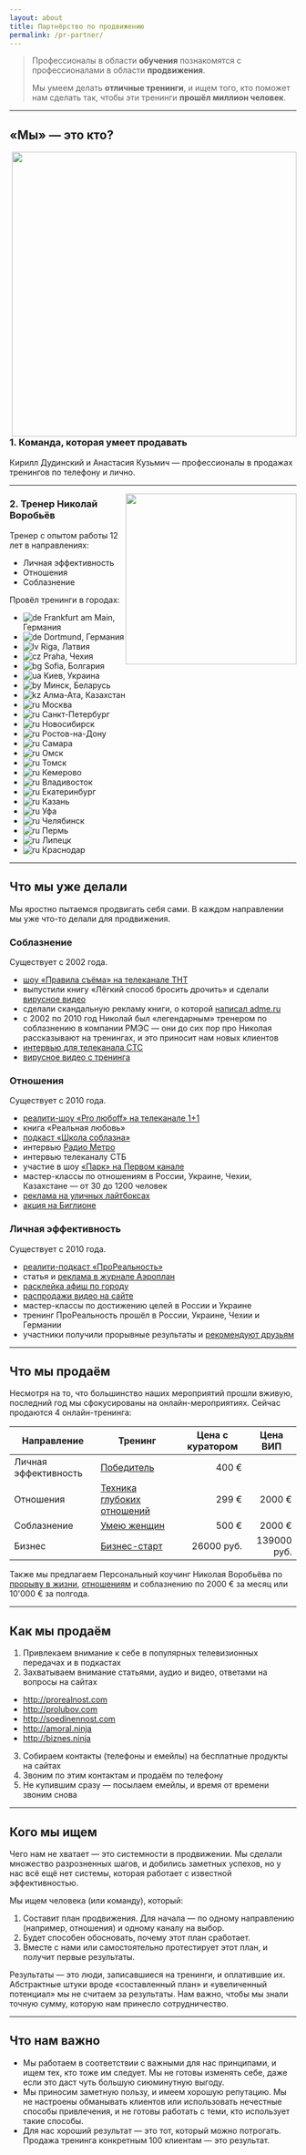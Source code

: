 ```yaml
---
layout: about
title: Партнёрство по продвижению
permalink: /pr-partner/
---
```


> Профессионалы в области **обучения** познакомятся с профессионалами в области **продвижения**.
>
> Мы умеем делать **отличные тренинги**, и ищем того, кто поможет нам сделать так, чтобы эти тренинги **прошёл миллион человек**.

----

## «Мы» — это кто?

<img src="http://prorealnost.com/data/media/prorealnost/experts.jpg" style="width: 500px; float: right;"></img>

### 1. Команда, которая умеет продавать

Кирилл Дудинский и Анастасия Кузьмич — профессионалы в продажах тренингов по телефону и лично.

<div class="clearfix"></div>

----

<img src="http://prorealnost.com/data/media/prorealnost/nickvorobiov.jpg" style="width: 300px; float: right;"></img>

### 2. Тренер Николай Воробьёв

Тренер с опытом работы 12 лет в направлениях:

- Личная эффективность
- Отношения
- Соблазнение

Провёл тренинги в городах:

* ![de](http://icoach.io/my/country/de.png) Frankfurt am Main, Германия
* ![de](http://icoach.io/my/country/de.png) Dortmund, Германия
* ![lv](http://icoach.io/my/country/lv.png) Riga, Латвия
* ![cz](http://icoach.io/my/country/cz.png) Praha, Чехия
* ![bg](http://icoach.io/my/country/bg.png) Sofia, Болгария
* ![ua](http://icoach.io/my/country/ua.png) Киев, Украина
* ![by](http://icoach.io/my/country/by.png) Минск, Беларусь
* ![kz](http://icoach.io/my/country/kz.png) Алма-Ата, Казахстан
* ![ru](http://icoach.io/my/country/ru.png) Москва
* ![ru](http://icoach.io/my/country/ru.png) Санкт-Петербург
* ![ru](http://icoach.io/my/country/ru.png) Новосибирск
* ![ru](http://icoach.io/my/country/ru.png) Ростов-на-Дону
* ![ru](http://icoach.io/my/country/ru.png) Самара
* ![ru](http://icoach.io/my/country/ru.png) Омск
* ![ru](http://icoach.io/my/country/ru.png) Томск
* ![ru](http://icoach.io/my/country/ru.png) Кемерово
* ![ru](http://icoach.io/my/country/ru.png) Владивосток
* ![ru](http://icoach.io/my/country/ru.png) Екатеринбург
* ![ru](http://icoach.io/my/country/ru.png) Казань
* ![ru](http://icoach.io/my/country/ru.png) Уфа
* ![ru](http://icoach.io/my/country/ru.png) Челябинск
* ![ru](http://icoach.io/my/country/ru.png) Пермь
* ![ru](http://icoach.io/my/country/ru.png) Липецк
* ![ru](http://icoach.io/my/country/ru.png) Краснодар

----

## Что мы уже делали

Мы яростно пытаемся продвигать себя сами. В каждом направлении мы уже что-то делали для продвижения.

### Соблазнение

Существует с 2002 года.

- [шоу «Правила съёма» на телеканале ТНТ](http://www.youtube.com/watch?v=TcmrBwzT_PM)
- выпустили книгу «Лёгкий способ бросить дрочить» и сделали [вирусное видео](http://www.youtube.com/watch?v=tc7oOufi_Ws)
- сделали скандальную рекламу книги, о которой [написал adme.ru](http://www.adme.ru/zhizn-marazmy/bessmyslennaya-reklama-411655/)
- с 2002 по 2010 год Николай был «легендарным» тренером по соблазнению в компании РМЭС — они до сих пор про Николая рассказывают на тренингах, и это приносит нам новых клиентов
- [интервью для телеканала СТС](http://www.youtube.com/watch?v=0BEZBbKcT1g)
- [вирусное видео с тренинга](http://www.youtube.com/watch?v=JW2Tu0tqpME)

### Отношения

Существует с 2010 года.

- [реалити-шоу «Pro любoff» на телеканале 1+1](http://www.youtube.com/watch?v=8Z-pXt3BG9s)
- книга «Реальная любовь»
- [подкаст «Школа соблазна»](http://shkola-soblazna.podster.fm/)
- интервью [Радио Метро](http://radiometro.ru/)
- интервью телеканалу СТБ
- участие в шоу [«Парк» на Первом канале](https://vk.com/nickvorobiov?z=photo684697_376027333%2Falbum684697_00%2Frev)
- мастер-классы по отношениям в России, Украине, Чехии, Казахстане — от 30 до 1200 человек
- [реклама на уличных лайтбоксах](https://www.dropbox.com/s/rdjop90fviuzncl/nsk_proluboff.jpg?dl=0)
- [акция на Биглионе](https://www.dropbox.com/s/0umrzpwn0rk1f52/biglion-20110729-day6.png?dl=0)

### Личная эффективность

Существует с 2010 года.

- [реалити-подкаст «ПроРеальность»](http://prorealnost.podster.fm/)
- статья и [реклама в журнале Аэроплан](https://www.dropbox.com/s/u489a7t46fgo23x/prorealnost_aeroplan.jpg?dl=0)
- [расклейка афиш по городу](https://www.dropbox.com/s/cxu3zky0w2ermfj/afisha-prorealnost-kemerovo.jpg?dl=0)
- [распродажи видео на сайте](https://www.dropbox.com/s/o7x2tf01qlrpr3a/Prorealnost_Sale.jpg?dl=0)
- мастер-классы по достижению целей в России и Украине
- тренинг ПроРеальность прошёл в России, Украине, Чехии и Германии
- участники получили прорывные результаты и [рекомендуют друзьям](http://prorealnost.com/page/testimonials)

----

## Что мы продаём

Несмотря на то, что большинство наших мероприятий прошли вживую, последний год мы сфокусированы на онлайн-мероприятиях. Сейчас продаются 4 онлайн-тренинга:

<table class="table table-striped"><thead>
<tr>
<th>Направление</th>
<th>Тренинг</th>
<th>Цена с куратором</th>
<th>Цена ВИП</th>
</tr>
</thead><tbody>
<tr>
<td>Личная эффективность</td>
<td><a href="http://soedinennost.com/pobeditel/">Победитель</a></td>
<td style="text-align: right;">400 &euro;</td>
<td style="text-align: right;"></td>
</tr>
<tr>
<td>Отношения</td>
<td><a href="http://prolubov.com/tgo/">Техника глубоких отношений</a></td>
<td style="text-align: right;">299 &euro;</td>
<td style="text-align: right;">2000 &euro;</td>
</tr>
<tr>
<td>Соблазнение</td>
<td><a href="http://yaica.prorealnost.com/offer/trening-umeiu-zhenschin?src=amorninja-products">Умею женщин</a></td>
<td style="text-align: right;">500 &euro;</td>
<td style="text-align: right;">2000 &euro;</td>
</tr>
<tr>
<td>Бизнес</td>
<td><a href="http://biznes.ninja/products/bs/">Бизнес-старт</a></td>
<td style="text-align: right;">26000 руб.</td>
<td style="text-align: right;">139000 руб.</td>
</tr>
</tbody></table>

Также мы предлагаем Персональный коучинг Николая Воробьёва по [прорыву в жизни](http://soedinennost.com/coaching/), [отношениям](http://prolubov.com/coaching/) и соблазнению по 2000 &euro; за месяц или 10'000 &euro; за полгода.

----

## Как мы продаём

1. Привлекаем внимание к себе в популярных телевизионных передачах и в подкастах
2. Захватываем внимание статьями, аудио и видео, ответами на вопросы на сайтах
  - http://prorealnost.com
  - http://prolubov.com
  - http://soedinennost.com
  - http://amoral.ninja
  - http://biznes.ninja
3. Собираем контакты (телефоны и емейлы) на бесплатные продукты на сайтах
4. Звоним по этим контактам и продаём по телефону
5. Не купившим сразу — посылаем емейлы, и время от времени звоним снова

----

## Кого мы ищем

Чего нам не хватает — это системности в продвижении. Мы сделали множество разрозненных шагов, и добились заметных успехов, но у нас всё ещё нет системы, которая работает с известной эффективностью.

Мы ищем человека (или команду), который:

1. Составит план продвижения. Для начала — по одному направлению (например, отношения) и одному каналу на выбор.
2. Будет способен обосновать, почему этот план сработает.
3. Вместе с нами или самостоятельно протестирует этот план, и получит первые результаты.

Результаты — это люди, записавшиеся на тренинги, и оплатившие их. Абстрактные штуки вроде «составленный план» и «увеличенный потенциал» мы не считаем за результаты. Нам важно, чтобы мы знали точную сумму, которую нам принесло сотрудничество.

----

## Что нам важно

- Мы работаем в соответствии с важными для нас принципами, и ищем тех, кто тоже им следует. Мы не готовы изменять себе, даже если это даст чуть большую сиюминутную выгоду.
- Мы приносим заметную пользу, и имеем хорошую репутацию. Мы не настроены обманывать клиентов или использовать нечестные способы привлечения, и не готовы работать с теми, кто использует такие способы.
- Для нас хороший результат — это тот, который можно потрогать. Продажа тренинга конкретным 100 клиентам — это результат.
